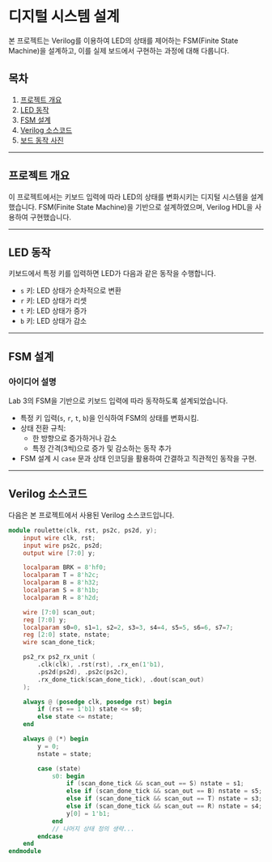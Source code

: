 # 디지털 시스템 설계

본 프로젝트는 Verilog를 이용하여 LED의 상태를 제어하는 FSM(Finite State Machine)을 설계하고, 이를 실제 보드에서 구현하는 과정에 대해 다룹니다.

## 목차
1. [프로젝트 개요](#프로젝트-개요)
2. [LED 동작](#led-동작)
3. [FSM 설계](#fsm-설계)
4. [Verilog 소스코드](#verilog-소스코드)
5. [보드 동작 사진](#보드-동작-사진)

---

## 프로젝트 개요
이 프로젝트에서는 키보드 입력에 따라 LED의 상태를 변화시키는 디지털 시스템을 설계했습니다. FSM(Finite State Machine)을 기반으로 설계하였으며, Verilog HDL을 사용하여 구현했습니다.

---

## LED 동작
키보드에서 특정 키를 입력하면 LED가 다음과 같은 동작을 수행합니다.

- `s` 키: LED 상태가 순차적으로 변환
- `r` 키: LED 상태가 리셋
- `t` 키: LED 상태가 증가
- `b` 키: LED 상태가 감소

---

## FSM 설계
### 아이디어 설명
Lab 3의 FSM을 기반으로 키보드 입력에 따라 동작하도록 설계되었습니다.

- 특정 키 입력(`s`, `r`, `t`, `b`)을 인식하여 FSM의 상태를 변화시킴.
- 상태 전환 규칙:
  - 한 방향으로 증가하거나 감소
  - 특정 간격(3씩)으로 증가 및 감소하는 동작 추가
- FSM 설계 시 `case` 문과 상태 인코딩을 활용하여 간결하고 직관적인 동작을 구현.

---

## Verilog 소스코드
다음은 본 프로젝트에서 사용된 Verilog 소스코드입니다.

```verilog
module roulette(clk, rst, ps2c, ps2d, y);
    input wire clk, rst;
    input wire ps2c, ps2d;
    output wire [7:0] y;

    localparam BRK = 8'hf0;
    localparam T = 8'h2c;
    localparam B = 8'h32;
    localparam S = 8'h1b;
    localparam R = 8'h2d;

    wire [7:0] scan_out;
    reg [7:0] y;
    localparam s0=0, s1=1, s2=2, s3=3, s4=4, s5=5, s6=6, s7=7;
    reg [2:0] state, nstate;
    wire scan_done_tick;

    ps2_rx ps2_rx_unit (
        .clk(clk), .rst(rst), .rx_en(1'b1),
        .ps2d(ps2d), .ps2c(ps2c),
        .rx_done_tick(scan_done_tick), .dout(scan_out)
    );

    always @ (posedge clk, posedge rst) begin
        if (rst == 1'b1) state <= s0;
        else state <= nstate;
    end

    always @ (*) begin
        y = 0;
        nstate = state;

        case (state)
            s0: begin
                if (scan_done_tick && scan_out == S) nstate = s1;
                else if (scan_done_tick && scan_out == B) nstate = s5;
                else if (scan_done_tick && scan_out == T) nstate = s3;
                else if (scan_done_tick && scan_out == R) nstate = s4;
                y[0] = 1'b1;
            end
            // 나머지 상태 정의 생략...
        endcase
    end
endmodule
